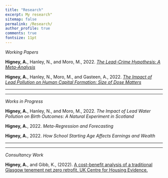 ```yaml
---
title: "Research"
excerpt: My research"
sitemap: false
permalink: /Research/
author_profile: true
comments: true
fontsize: 11pt
---
```


<p><em>Working Papers</em></p>

<strong>Higney, A.</strong>, Hanley, N., and Moro, M., 2022. <em> <a href="/home/assets/images/LeadCrimeMetaAnalysis_20220110.pdf">The Lead-Crime Hypothesis: A Meta-Analysis</a> </em>


<strong>Higney, A.</strong>, Hanley, N., Moro, M., and Gasteen, A., 2022.<em> <a href="/home/assets/images/leadEducation20220129.pdf">The Impact of Lead Pollution on Human Capital Formation: Size of Dose Matters</a> </em>

---

<hr>
<p><em>Works in Progress</em></p>

<strong>Higney, A.</strong>, Hanley, N., and Moro, M., 2022. <em>The Impact of Lead Water Pollution on Birth Outcomes: A Natural Experiment in Scotland</em>

<strong>Higney, A.</strong>, 2022. <em>Meta-Regression and Forecasting</em>

<strong>Higney, A.</strong>, 2022. <em>How School Starting Age Affects Earnings and Wealth</em>

<hr>

<hr>
<p><em>Consultancy Work</em></p>

<strong>Higney, A.</strong>, and Gibb, K., (2022). <a href="https://housingevidence.ac.uk/publications/a-cost-benefit-analysis-of-a-traditional-glasgow-tenement-net-zero-retrofit/">A cost-benefit analysis of a traditional Glasgow tenement net zero retrofit. UK Centre for Housing Evidence.</a>
